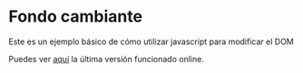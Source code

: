 # Fondo cambiante

Este es un  ejemplo básico de cómo utilizar javascript para modificar el DOM

Puedes ver [aquí](https://first-example-penascal-frontend-javascript-92056419f19817ca5682.gitlab.io/) la última versión funcionado online.